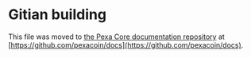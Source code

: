 Gitian building
================

This file was moved to [the Pexa Core documentation repository](https://github.com/pexacoin/docs/blob/master/gitian-building.md) at [https://github.com/pexacoin/docs](https://github.com/pexacoin/docs).
